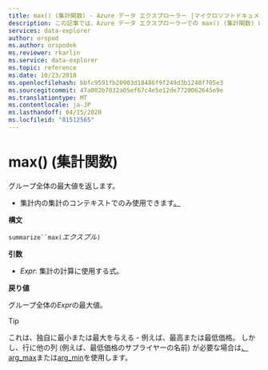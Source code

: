 ```yaml
---
title: max() (集計関数) - Azure データ エクスプローラー |マイクロソフトドキュメント
description: この記事では、Azure データ エクスプローラーでの max() (集計関数) について説明します。
services: data-explorer
author: orspod
ms.author: orspodek
ms.reviewer: rkarlin
ms.service: data-explorer
ms.topic: reference
ms.date: 10/23/2018
ms.openlocfilehash: bbfc9591fb20903d18486f9f249d3b1240f705e3
ms.sourcegitcommit: 47a002b7032a05ef67c4e5e12de7720062645e9e
ms.translationtype: MT
ms.contentlocale: ja-JP
ms.lasthandoff: 04/15/2020
ms.locfileid: "81512565"
---
```

# <a name="max-aggregation-function"></a>max() (集計関数)

グループ全体の最大値を返します。 

* 集計内の集計のコンテキストでのみ使用できます[。](summarizeoperator.md)

**構文**

`summarize``max(`*エクスプル*`)`

**引数**

* *Expr*: 集計の計算に使用する式。 

**戻り値**

グループ全体の*Expr*の最大値。
 
> [!TIP]
> これは、独自に最小または最大を与える - 例えば、最高または最低価格。
> しかし、行に他の列 (例えば、最低価格のサプライヤーの名前) が必要な場合は[、arg_max](arg-max-aggfunction.md)または[arg_min](arg-min-aggfunction.md)を使用します。